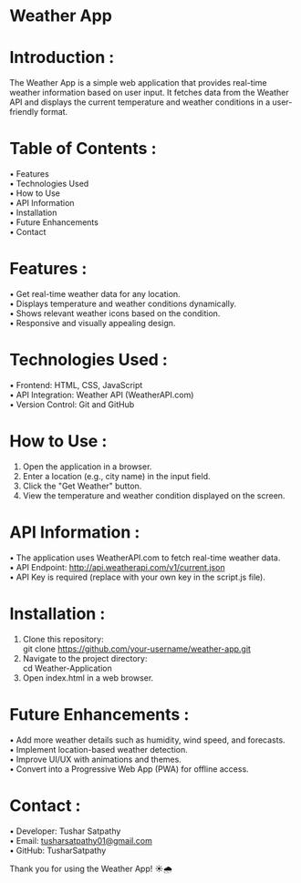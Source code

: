 # Weather App<br>

# Introduction : <br>
The Weather App is a simple web application that provides real-time weather information based on user input. It fetches data from the Weather API and displays the current temperature and weather conditions in a user-friendly format.<br>

# Table of Contents : <br>
• Features<br>
• Technologies Used<br>
• How to Use<br>
• API Information<br>
• Installation<br>
• Future Enhancements<br>
• Contact<br>

# Features : <br>
• Get real-time weather data for any location.<br>
• Displays temperature and weather conditions dynamically.<br>
• Shows relevant weather icons based on the condition.<br>
• Responsive and visually appealing design.<br>

# Technologies Used : <br>
• Frontend: HTML, CSS, JavaScript<br>
• API Integration: Weather API (WeatherAPI.com)<br>
• Version Control: Git and GitHub<br>

# How to Use : <br>
1. Open the application in a browser.<br>
2. Enter a location (e.g., city name) in the input field.<br>
3. Click the "Get Weather" button.<br>
4. View the temperature and weather condition displayed on the screen.<br>

# API Information : <br>
• The application uses WeatherAPI.com to fetch real-time weather data.<br>
• API Endpoint: http://api.weatherapi.com/v1/current.json<br>
• API Key is required (replace with your own key in the script.js file).<br>

# Installation : <br>
1. Clone this repository:<br>
git clone https://github.com/your-username/weather-app.git<br>
3. Navigate to the project directory:<br>
cd Weather-Application<br>
5. Open index.html in a web browser.<br>

# Future Enhancements : <br>
• Add more weather details such as humidity, wind speed, and forecasts.<br>
• Implement location-based weather detection.<br>
• Improve UI/UX with animations and themes.<br>
• Convert into a Progressive Web App (PWA) for offline access.<br>

# Contact : <br>
• Developer: Tushar Satpathy<br>
• Email: tusharsatpathy01@gmail.com<br>
• GitHub: TusharSatpathy<br>

Thank you for using the Weather App! ☀️🌧️
